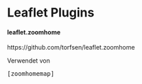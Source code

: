 # Leaflet Plugins

<h4>leaflet.zoomhome</h4>
https://github.com/torfsen/leaflet.zoomhome

Verwendet von <pre>[zoomhomemap]</pre>
